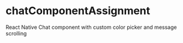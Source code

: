 # chatComponentAssignment
React Native Chat component with custom color picker and message scrolling
